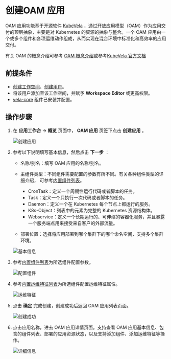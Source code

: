 # 创建OAM 应用

OAM 应用功能基于开源软件 [KubeVela](http://kubevela.net/zh/docs/v1.2/) ，通过开放应用模型（OAM）作为应用交付的顶层抽象，主要是对 Kubernetes 的资源的抽象与整合。一个 OAM 应用由一个或多个组件和各项运维动作组成，从而实现在混合环境中标准化和高效率的应用交付。

有关 OAM 的概念介绍可参考 [OAM 概念介绍](concept.md)或参考[KubeVela 官方文档](http://kubevela.net/zh/docs/v1.2/)

## 前提条件

- [创建工作空间](../../../ghippo/user-guide/workspace/workspace.md)、[创建用户](../../../ghippo/user-guide/access-control/user.md)。
- 将该用户添加至该工作空间，并赋予 __Workspace Editor__ 或更高权限。
- [vela-core](../../pluggable-components.md#vela-core) 组件已安装并配置。

## 操作步骤

1. 在 __应用工作台__ -> __概览__ 页面中， __OAM 应用__ 页签下点击 __创建应用__ 。

    ![创建应用](https://docs.daocloud.io/daocloud-docs-images/docs/zh/docs/amamba/images/oam01.png)

2. 参考以下说明填写基本信息，然后点击 __下一步__ ：

    - 名称/别名：填写 OAM 应用的名称/别名。
    - 主组件类型：不同组件需要配置的参数有所不同。有关各种组件类型的详细介绍，
      可参考[内置组件列表](https://kubevela.io/zh/docs/end-user/components/references)。

        - CronTask：定义一个周期性运行代码或者脚本的任务。
        - Task：定义一个只执行一次代码或者脚本的任务。
        - Daemon：定义一个在 Kubernetes 每个节点上都运行的服务。
        - K8s-Object：列表中的元素为完整的 Kubernetes 资源结构体。
        - Webservice：定义一个长期运行的、可伸缩的容器化服务，并且暴露一个服务端点用来接受来自客户的外部流量。
    - 部署位置：选择将应用部署到哪个集群下的哪个命名空间，支持多个集群环境。

    ![基本信息](https://docs.daocloud.io/daocloud-docs-images/docs/zh/docs/amamba/images/oam02.png)

3. 参考[内置组件列表](https://kubevela.io/zh/docs/end-user/components/references)为所选组件配置参数。

    ![配置组件](https://docs.daocloud.io/daocloud-docs-images/docs/zh/docs/amamba/images/oam03.png)

4. 参考[内置运维特征列表](https://kubevela.io/zh/docs/end-user/traits/references)为所选组件配置运维特征属性。

    ![运维特征](https://docs.daocloud.io/daocloud-docs-images/docs/zh/docs/amamba/images/oam04.png)

5. 点击 __确定__ 完成创建，创建成功后返回 OAM 应用列表页面。

    ![创建成功](https://docs.daocloud.io/daocloud-docs-images/docs/zh/docs/amamba/images/oam05.png)

6. 点击应用名称，进去 OAM 应用详情页面。支持查看 OAM 应用基本信息、包含的组件列表、部署的应用资源状态，以及支持添加组件、添加运维特征等操作。

    ![详细信息](https://docs.daocloud.io/daocloud-docs-images/docs/zh/docs/amamba/images/oam06.png)

